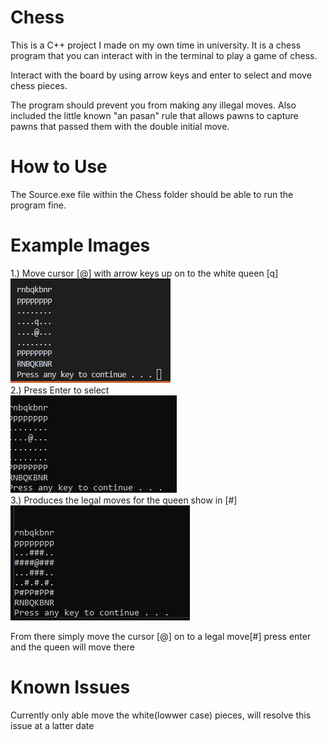 # Chess

This is a C++ project I made on my own time in university.
It is a chess program that you can interact with in the terminal to play a game of chess.

Interact with the board by using arrow keys and enter to select and move chess pieces.

The program should prevent you from making any illegal moves.
Also included the little known "an pasan" rule that allows pawns to capture pawns that passed them with the double initial move.

# How to Use

The Source.exe file within the Chess folder should be able to run the program fine.

# Example Images
1.) Move cursor [@] with arrow keys up on to the white queen [q] <br>
![Alt text](./Example%20Chess.png)
<br> 2.) Press Enter to select <br>
![Alt text](./Example%20Chess%202.png)
<br> 3.) Produces the legal moves for the queen show in [#]  <br>
![Alt text](./Example%20Chess%203.png) <br>

From there simply move the cursor [@] on to a legal move[#] press enter and the queen will move there



# Known Issues
Currently only able move the white(lowwer case) pieces, will resolve this issue at a latter date
